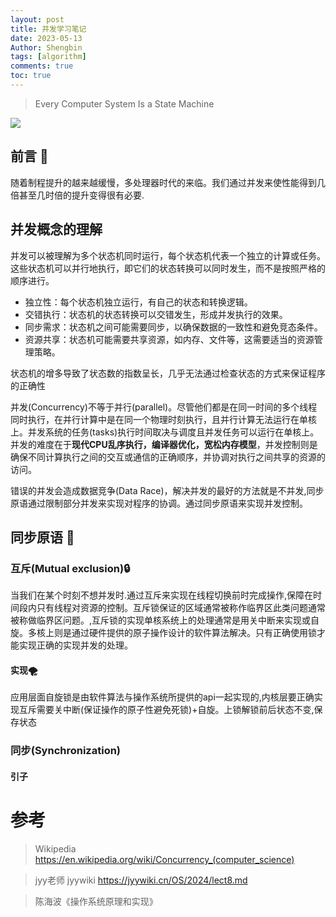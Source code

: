```yaml
---
layout: post
title: 并发学习笔记 
date: 2023-05-13
Author: Shengbin 
tags: [algorithm]
comments: true
toc: true
---
```


>Every Computer System Is a State Machine


![](https://upload.wikimedia.org/wikipedia/commons/e/ea/AmdahlsLaw.svg)

## 前言 🍎

随着制程提升的越来越缓慢，多处理器时代的来临。我们通过并发来使性能得到几倍甚至几时倍的提升变得很有必要.

## 并发概念的理解

并发可以被理解为多个状态机同时运行，每个状态机代表一个独立的计算或任务。这些状态机可以并行地执行，即它们的状态转换可以同时发生，而不是按照严格的顺序进行。

* 独立性：每个状态机独立运行，有自己的状态和转换逻辑。
* 交错执行：状态机的状态转换可以交错发生，形成并发执行的效果。
* 同步需求：状态机之间可能需要同步，以确保数据的一致性和避免竞态条件。
* 资源共享：状态机可能需要共享资源，如内存、文件等，这需要适当的资源管理策略。

状态机的增多导致了状态数的指数呈长，几乎无法通过检查状态的方式来保证程序的正确性

并发(Concurrency)不等于并行(parallel)。尽管他们都是在同一时间的多个线程同时执行，在并行计算中是在同一个物理时刻执行，且并行计算无法运行在单核上。并发系统的任务(tasks)执行时间取决与调度且并发任务可以运行在单核上。
并发的难度在于**现代CPU乱序执行，编译器优化，宽松内存模型**，并发控制则是确保不同计算执行之间的交互或通信的正确顺序，并协调对执行之间共享的资源的访问。

错误的并发会造成数据竞争(Data Race)，解决并发的最好的方法就是不并发,同步原语通过限制部分并发来实现对程序的协调。通过同步原语来实现并发控制。

## 同步原语 🍏

### 互斥(Mutual exclusion)🔒

当我们在某个时刻不想并发时.通过互斥来实现在线程切换前时完成操作,保障在时间段内只有线程对资源的控制。互斥锁保证的区域通常被称作临界区此类问题通常被称做临界区问题。,互斥锁的实现单核系统上的处理通常是用关中断来实现或自旋。多核上则是通过硬件提供的原子操作设计的软件算法解决。只有正确使用锁才能实现正确的实现并发的处理。

#### 实现🌪

应用层面自旋锁是由软件算法与操作系统所提供的api一起实现的,内核层要正确实现互斥需要关中断(保证操作的原子性避免死锁)+自旋。上锁解锁前后状态不变,保存状态


### 同步(Synchronization) 

#### 引子














# 参考

>Wikipedia  https://en.wikipedia.org/wiki/Concurrency_(computer_science)

>jyy老师 jyywiki https://jyywiki.cn/OS/2024/lect8.md

>陈海波《操作系统原理和实现》

